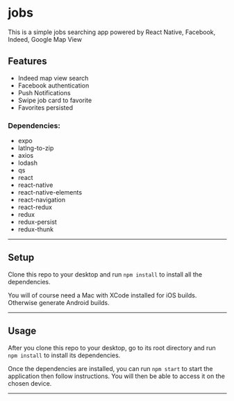 jobs
============

This is a simple jobs searching app powered by React Native, Facebook, Indeed, Google Map View


## Features
- Indeed map view search
- Facebook authentication
- Push Notifications
- Swipe job card to favorite
- Favorites persisted

### Dependencies:
- expo
- latlng-to-zip 
- axios
- lodash
- qs
- react
- react-native
- react-native-elements
- react-navigation
- react-redux
- redux
- redux-persist 
- redux-thunk

---

## Setup
Clone this repo to your desktop and run `npm install` to install all the dependencies.

You will of course need a Mac with XCode installed for iOS builds. Otherwise generate Android builds.

---

## Usage
After you clone this repo to your desktop, go to its root directory and run `npm install` to install its dependencies.

Once the dependencies are installed, you can run `npm start` to start the application then follow instructions. You will then be able to access it on the chosen device.

---
